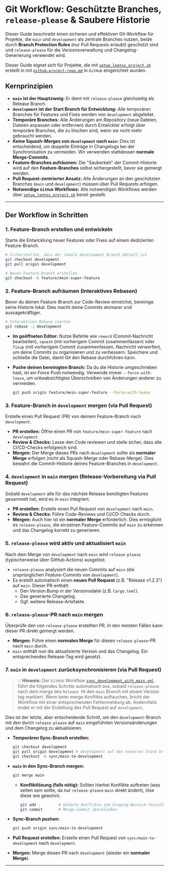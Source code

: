 # Git Workflow: Geschützte Branches, `release-please` & Saubere Historie

Dieser Guide beschreibt einen sicheren und effektiven Git-Workflow für Projekte, die `main` und `development` als zentrale Branches nutzen, beide durch **Branch Protection Rules** (nur Pull Requests erlaubt) geschützt sind und `release-please` für die Versionsverwaltung und Changelog-Generierung verwendet wird.

Dieser Guide eignet sich für Projekte, die mit [`setup_leptos_project.sh`](../scripts/setup_leptos_project.sh) erstellt in mit [`github-project-repo.md`](../setup/github-project-repo.md) in `GitHub` eingerichtet wurden.

## Kernprinzipien

- **`main` ist der Hauptzweig:** Er dient mit `release-please` gleichzeitig als Release Branch.
- **`development` ist der Start Branch für Entwicklung:** Alle temporären Branches für Features und Fixes werden von `development` abgeleitet.
- **Temporäre Branches:** Alle Änderungen am Repository (neue Dateien, Dateien anpassen oder entfernen) durch Entwickler erfolgt über temporäre Branches, die zu löschen sind, wenn sie nicht mehr gebraucht werden.
- **Keine Squash-Merges von `development` nach `main`:** Dies ist entscheidend, um doppelte Einträge in Changelogs bei der Synchronisation zu vermeiden. Wir verwenden stattdessen **normale Merge-Commits**.
- **Feature-Branches aufräumen:** Die "Sauberkeit" der Commit-Historie wird auf den **Feature-Branches** selbst sichergestellt, bevor sie gemergt werden.
- **Pull Request-zentrierter Ansatz:** Alle Änderungen an den geschützten Branches (`main` und `development`) müssen über Pull Requests erfolgen.
- **Notwendige `GitHub` Workflows:** Alle notwendigen Workflows werden über [`setup_leptos_project.sh`](../scripts/setup_leptos_project.sh) bereit gestellt.

---

## Der Workflow in Schritten

### 1\. Feature-Branch erstellen und entwickeln

Starte die Entwicklung neuer Features oder Fixes auf einem dedizierten Feature-Branch.

```bash
# Sicherstellen, dass der lokale development Branch aktuell ist
git checkout development
git pull origin development

# Neuen Feature-Branch erstellen
git checkout -b feature/mein-super-feature
```

### 2\. Feature-Branch aufräumen (Interaktives Rebasen)

Bevor du deinen Feature-Branch zur Code-Review einreichst, bereinige seine Historie lokal. Dies macht deine Commits atomarer und aussagekräftiger.

```bash
# Interaktiven Rebase starten
git rebase -i development
```

- **Im geöffneten Editor:** Nutze Befehle wie `reword` (Commit-Nachricht bearbeiten), `squash` (mit vorherigem Commit zusammenfassen) oder `fixup` (mit vorherigem Commit zusammenfassen, Nachricht verwerfen), um deine Commits zu organisieren und zu verbessern. Speichere und schließe die Datei, damit Git den Rebase durchführen kann.

- **Pushe deinen bereinigten Branch:** Da du die Historie umgeschrieben hast, ist ein Force Push notwendig. Verwende immer `--force-with-lease`, um unbeabsichtigtes Überschreiben von Änderungen anderer zu vermeiden.

  ```bash
  git push origin feature/mein-super-feature --force-with-lease
  ```

### 3\. Feature-Branch in `development` mergen (via Pull Request)

Erstelle einen Pull Request (PR) von deinem Feature-Branch nach `development`.

- **PR erstellen:** Öffne einen PR von `feature/mein-super-feature` nach `development`.
- **Review & Checks:** Lasse den Code reviewen und stelle sicher, dass alle CI/CD-Checks erfolgreich sind.
- **Mergen:** Der Merge dieses PRs nach `development` sollte als **normaler Merge** erfolgen (nicht als Squash-Merge oder Rebase-Merge). Dies bewahrt die Commit-Historie deines Feature-Branches in `development`.

### 4\. `development` in `main` mergen (Release-Vorbereitung via Pull Request)

Sobald `development` alle für das nächste Release benötigten Features gesammelt hat, wird es in `main` integriert.

- **PR erstellen:** Erstelle einen Pull Request von `development` nach `main`.
- **Review & Checks:** Führe Code-Reviews und CI/CD-Checks durch.
- **Mergen:** Auch hier ist ein **normaler Merge** erforderlich. Dies ermöglicht es `release-please`, die einzelnen Feature-Commits auf `main` zu erkennen und das Changelog korrekt zu generieren.

### 5\. `release-please` wird aktiv und aktualisiert `main`

Nach dem Merge von `development` nach `main` wird `release-please` (typischerweise über GitHub Actions) ausgelöst.

- `release-please` analysiert die neuen Commits auf `main` (die ursprünglichen Feature-Commits von `development`).
- Es erstellt automatisch einen **neuen Pull Request** (z.B. "Release v1.2.3") auf `main`. Dieser PR enthält:
  - Den Version Bump in der Versionsdatei (z.B. `Cargo.toml`).
  - Das generierte Changelog.
  - Ggf. weitere Release-Artefakte.

### 6\. `release-please`-PR nach `main` mergen

Überprüfe den von `release-please` erstellten PR. In den meisten Fällen kann dieser PR direkt gemergt werden.

- **Mergen:** Führe einen **normalen Merge** für diesen `release-please`-PR nach `main` durch.
- `main` enthält nun die aktualisierte Version und das Changelog. Ein entsprechendes Release-Tag wird gesetzt.

### 7\. `main` in `development` zurücksynchronisieren (via Pull Request)

> 💡 **Hinweis:** Der `GitHub` Workflow [`sync_development_with_main.yml`](../github/workflows/sync_development_with_main.yml) führt die folgendes Schritte automatisch aus, sobald `release-please` nach dem merge des `Release PR` den `main` Branch mit einem Version tag markiert. Wenn beim merge Konflikte auftauchen, bricht der Workflow mit einer entsprechenden Fehlermeldung ab. Andernfalls endet er mit der Erstellung des Pull Request auf `development`.

Dies ist der letzte, aber entscheidende Schritt, um den `development`-Branch mit den durch `release-please` auf `main` eingeführten Versionsänderungen und dem Changelog zu aktualisieren.

- **Temporären Sync-Branch erstellen:**

  ```bash
  git checkout development
  git pull origin development # development auf den neuesten Stand bringen
  git checkout -b sync/main-to-development
  ```

- **`main` in den Sync-Branch mergen:**

  ```bash
  git merge main
  ```

  - **Konfliktlösung (falls nötig):** Sollten hierbei Konflikte auftreten (was selten sein sollte, da nur `release-please` `main` direkt ändert), löse diese wie gewohnt.

    ```bash
    git add .        # Gelöste Konflikte zum Staging-Bereich hinzufügen
    git commit       # Merge-Commit abschließen
    ```

- **Sync-Branch pushen:**

  ```bash
  git push origin sync/main-to-development
  ```

- **Pull Request erstellen:** Erstelle einen Pull Request von `sync/main-to-development` nach `development`.
- **Mergen:** Merge diesen PR nach `development` (wieder ein **normaler Merge**).

---
